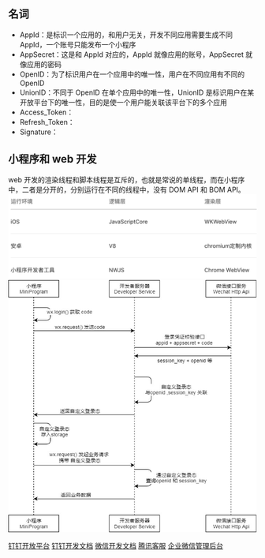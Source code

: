 ## 名词

- AppId：是标识一个应用的，和用户无关，开发不同应用需要生成不同 AppId，一个账号只能发布一个小程序
- AppSecret：这是和 AppId 对应的，AppId 就像应用的账号，AppSecret 就像应用的密码
- OpenID：为了标识用户在一个应用中的唯一性，用户在不同应用有不同的 OpenID
- UnionID：不同于 OpenID 在单个应用中的唯一性，UnionID 是标识用户在某开放平台下的唯一性，目的是使一个用户能关联该平台下的多个应用
- Access_Token：
- Refresh_Token：
- Signature：

## 小程序和 web 开发

web 开发的渲染线程和脚本线程是互斥的，也就是常说的单线程，而在小程序中，二者是分开的，分别运行在不同的线程中，没有 DOM API 和 BOM API。
![](/images/minip/1.png)
![](/images/minip/2.jpg)

[钉钉开放平台](https://open-dev.dingtalk.com/#/index)
[钉钉开发文档](https://ding-doc.dingtalk.com/)
[微信开发文档](https://developers.weixin.qq.com/miniprogram/dev/devtools/devtools.html)
[腾讯客服](https://kf.qq.com/faq/170419ZbuQJN170419NvYJFV.html)
[企业微信管理后台](https://work.weixin.qq.com/wework_admin/frame)
